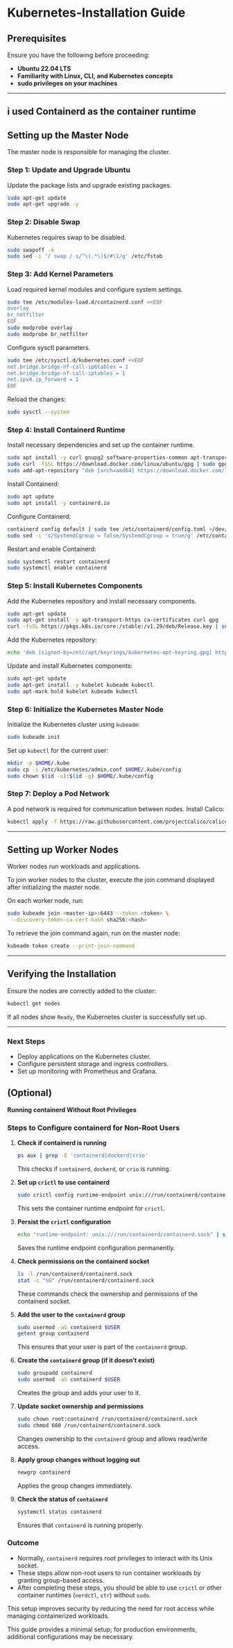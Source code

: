# Kubernetes-Installation Guide

## Prerequisites
Ensure you have the following before proceeding:
- **Ubuntu 22.04 LTS**
- **Familiarity with Linux, CLI, and Kubernetes concepts**
- **sudo privileges on your machines**

---
## i used Containerd as the container runtime

## Setting up the Master Node
The master node is responsible for managing the cluster.

### Step 1: Update and Upgrade Ubuntu
Update the package lists and upgrade existing packages.
```sh
sudo apt-get update
sudo apt-get upgrade -y
```

### Step 2: Disable Swap
Kubernetes requires swap to be disabled.
```sh
sudo swapoff -a
sudo sed -i '/ swap / s/^\(.*\)$/#\1/g' /etc/fstab
```

### Step 3: Add Kernel Parameters
Load required kernel modules and configure system settings.
```sh
sudo tee /etc/modules-load.d/containerd.conf <<EOF
overlay
br_netfilter
EOF
sudo modprobe overlay
sudo modprobe br_netfilter
```

Configure sysctl parameters.
```sh
sudo tee /etc/sysctl.d/kubernetes.conf <<EOF
net.bridge.bridge-nf-call-ip6tables = 1
net.bridge.bridge-nf-call-iptables = 1
net.ipv4.ip_forward = 1
EOF
```
Reload the changes:
```sh
sudo sysctl --system
```

### Step 4: Install Containerd Runtime
Install necessary dependencies and set up the container runtime.
```sh
sudo apt install -y curl gnupg2 software-properties-common apt-transport-https ca-certificates
sudo curl -fsSL https://download.docker.com/linux/ubuntu/gpg | sudo gpg --dearmor -o /etc/apt/trusted.gpg.d/docker.gpg
sudo add-apt-repository "deb [arch=amd64] https://download.docker.com/linux/ubuntu $(lsb_release -cs) stable"
```

Install Containerd:
```sh
sudo apt update
sudo apt install -y containerd.io
```

Configure Containerd:
```sh
containerd config default | sudo tee /etc/containerd/config.toml >/dev/null 2>&1
sudo sed -i 's/SystemdCgroup = false/SystemdCgroup = true/g' /etc/containerd/config.toml
```

Restart and enable Containerd:
```sh
sudo systemctl restart containerd
sudo systemctl enable containerd
```

### Step 5: Install Kubernetes Components
Add the Kubernetes repository and install necessary components.
```sh
sudo apt-get update
sudo apt-get install -y apt-transport-https ca-certificates curl gpg
curl -fsSL https://pkgs.k8s.io/core:/stable:/v1.29/deb/Release.key | sudo gpg --dearmor -o /etc/apt/keyrings/kubernetes-apt-keyring.gpg
```

Add the Kubernetes repository:
```sh
echo 'deb [signed-by=/etc/apt/keyrings/kubernetes-apt-keyring.gpg] https://pkgs.k8s.io/core:/stable:/v1.29/deb/ /' | sudo tee /etc/apt/sources.list.d/kubernetes.list
```

Update and install Kubernetes components:
```sh
sudo apt-get update
sudo apt-get install -y kubelet kubeadm kubectl
sudo apt-mark hold kubelet kubeadm kubectl
```

### Step 6: Initialize the Kubernetes Master Node
Initialize the Kubernetes cluster using `kubeadm`:
```sh
sudo kubeadm init
```

Set up `kubectl` for the current user:
```sh
mkdir -p $HOME/.kube
sudo cp -i /etc/kubernetes/admin.conf $HOME/.kube/config
sudo chown $(id -u):$(id -g) $HOME/.kube/config
```

### Step 7: Deploy a Pod Network
A pod network is required for communication between nodes. Install Calico:
```sh
kubectl apply -f https://raw.githubusercontent.com/projectcalico/calico/v3.25.0/manifests/calico.yaml
```

---

## Setting up Worker Nodes
Worker nodes run workloads and applications.

To join worker nodes to the cluster, execute the join command displayed after initializing the master node.

On each worker node, run:
```sh
sudo kubeadm join <master-ip>:6443 --token <token> \
 --discovery-token-ca-cert-hash sha256:<hash>
```

To retrieve the join command again, run on the master node:
```sh
kubeadm token create --print-join-command
```

---

## Verifying the Installation
Ensure the nodes are correctly added to the cluster:
```sh
kubectl get nodes
```

If all nodes show `Ready`, the Kubernetes cluster is successfully set up.

---

### Next Steps
- Deploy applications on the Kubernetes cluster.
- Configure persistent storage and ingress controllers.
- Set up monitoring with Prometheus and Grafana.

## (Optional)
**Running containerd Without Root Privileges**

### **Steps to Configure containerd for Non-Root Users**

1. **Check if containerd is running**  
   ```bash
   ps aux | grep -E 'containerd|dockerd|crio'
   ```
   This checks if `containerd`, `dockerd`, or `crio` is running.

2. **Set up `crictl` to use containerd**  
   ```bash
   sudo crictl config runtime-endpoint unix:///run/containerd/containerd.sock
   ```
   This sets the container runtime endpoint for `crictl`.

3. **Persist the `crictl` configuration**  
   ```bash
   echo "runtime-endpoint: unix:///run/containerd/containerd.sock" | sudo tee /etc/crictl.yaml
   ```
   Saves the runtime endpoint configuration permanently.

4. **Check permissions on the containerd socket**  
   ```bash
   ls -l /run/containerd/containerd.sock
   stat -c "%G" /run/containerd/containerd.sock
   ```
   These commands check the ownership and permissions of the containerd socket.

5. **Add the user to the `containerd` group**  
   ```bash
   sudo usermod -aG containerd $USER
   getent group containerd
   ```
   This ensures that your user is part of the `containerd` group.

6. **Create the `containerd` group (if it doesn’t exist)**  
   ```bash
   sudo groupadd containerd
   sudo usermod -aG containerd $USER
   ```
   Creates the group and adds your user to it.

7. **Update socket ownership and permissions**  
   ```bash
   sudo chown root:containerd /run/containerd/containerd.sock
   sudo chmod 660 /run/containerd/containerd.sock
   ```
   Changes ownership to the `containerd` group and allows read/write access.

8. **Apply group changes without logging out**  
   ```bash
   newgrp containerd
   ```
   Applies the group changes immediately.

9. **Check the status of `containerd`**  
   ```bash
   systemctl status containerd
   ```
   Ensures that `containerd` is running properly.

### **Outcome**
- Normally, `containerd` requires root privileges to interact with its Unix socket.
- These steps allow non-root users to run container workloads by granting group-based access.
- After completing these steps, you should be able to use `crictl` or other container runtimes (`nerdctl`, `ctr`) without `sudo`.

This setup improves security by reducing the need for root access while managing containerized workloads.



This guide provides a minimal setup; for production environments, additional configurations may be necessary.
